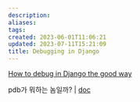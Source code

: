 ```yaml
---
description:
aliases: 
tags: 
created: 2023-06-01T11:06:21
updated: 2023-07-11T15:21:09
title: Debugging in Django
---
```

[How to debug in Django the good way](https://stackoverflow.com/questions/1118183/how-to-debug-in-django-the-good-way)

pdb가 뭐하는 놈일까? | [doc](https://docs.python.org/3/library/pdb.html)

